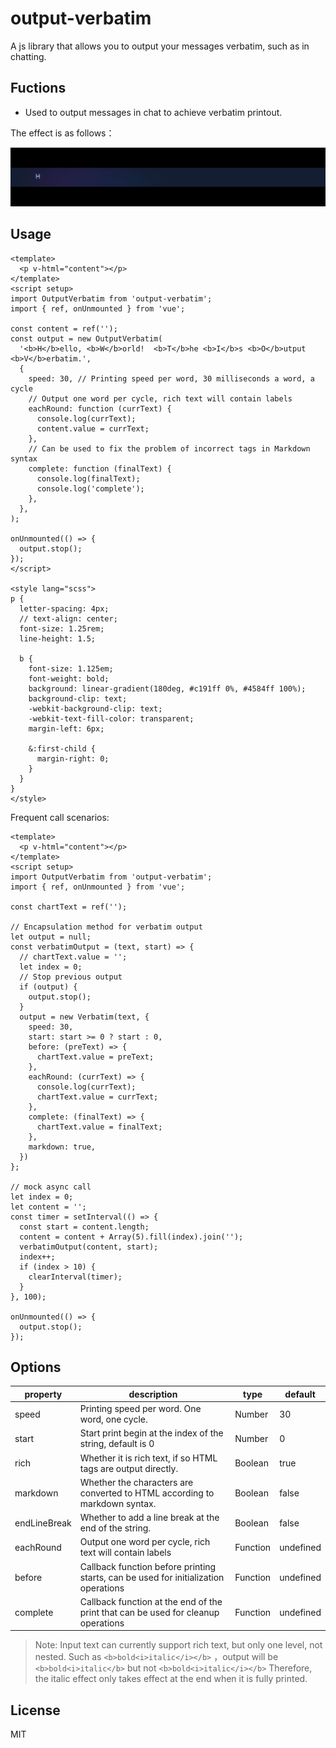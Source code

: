 <!--
 * @Author: WeijianXu weijian.xu@unidt.com
 * @Date: 2024-04-17 12:03:52
 * @LastEditors: WeijianXu weijian.xu@unidt.com
 * @LastEditTime: 2024-04-25 16:03:24
 * @FilePath: \output-verbatim\README.md
 * @Description: 这是默认设置,请设置`customMade`, 打开koroFileHeader查看配置 进行设置: https://github.com/OBKoro1/koro1FileHeader/wiki/%E9%85%8D%E7%BD%AE
-->

# output-verbatim

A js library that allows you to output your messages verbatim, such as in chatting.

## Fuctions

- Used to output messages in chat to achieve verbatim printout.

The effect is as follows：

![output-verbatim](./output-verbatim.gif)

## Usage

```vue
<template>
  <p v-html="content"></p>
</template>
<script setup>
import OutputVerbatim from 'output-verbatim';
import { ref, onUnmounted } from 'vue';

const content = ref('');
const output = new OutputVerbatim(
  '<b>H</b>ello, <b>W</b>orld!  <b>T</b>he <b>I</b>s <b>O</b>utput <b>V</b>erbatim.',
  {
    speed: 30, // Printing speed per word, 30 milliseconds a word, a cycle
    // Output one word per cycle, rich text will contain labels
    eachRound: function (currText) {
      console.log(currText);
      content.value = currText;
    },
    // Can be used to fix the problem of incorrect tags in Markdown syntax
    complete: function (finalText) {
      console.log(finalText);
      console.log('complete');
    },
  },
);

onUnmounted(() => {
  output.stop();
});
</script>

<style lang="scss">
p {
  letter-spacing: 4px;
  // text-align: center;
  font-size: 1.25rem;
  line-height: 1.5;

  b {
    font-size: 1.125em;
    font-weight: bold;
    background: linear-gradient(180deg, #c191ff 0%, #4584ff 100%);
    background-clip: text;
    -webkit-background-clip: text;
    -webkit-text-fill-color: transparent;
    margin-left: 6px;

    &:first-child {
      margin-right: 0;
    }
  }
}
</style>
```

Frequent call scenarios:

```vue
<template>
  <p v-html="content"></p>
</template>
<script setup>
import OutputVerbatim from 'output-verbatim';
import { ref, onUnmounted } from 'vue';

const chartText = ref('');

// Encapsulation method for verbatim output
let output = null;
const verbatimOutput = (text, start) => {
  // chartText.value = '';
  let index = 0;
  // Stop previous output
  if (output) {
    output.stop();
  }
  output = new Verbatim(text, {
    speed: 30,
    start: start >= 0 ? start : 0,
    before: (preText) => {
      chartText.value = preText;
    },
    eachRound: (currText) => {
      console.log(currText);
      chartText.value = currText;
    },
    complete: (finalText) => {
      chartText.value = finalText;
    },
    markdown: true,
  })
};

// mock async call
let index = 0;
let content = '';
const timer = setInterval(() => {
  const start = content.length;
  content = content + Array(5).fill(index).join('');
  verbatimOutput(content, start);
  index++;
  if (index > 10) {
    clearInterval(timer);
  }
}, 100);

onUnmounted(() => {
  output.stop();
});
```

## Options

| property     | description                                                                         | type     | default   |
| ------------ | ----------------------------------------------------------------------------------- | -------- | --------- |
| speed        | Printing speed per word. One word, one cycle.                                       | Number   | 30        |
| start        | Start print begin at the index of the string, default is 0                          | Number   | 0         |
| rich         | Whether it is rich text, if so HTML tags are output directly.                       | Boolean  | true      |
| markdown     | Whether the characters are converted to HTML according to markdown syntax.          | Boolean  | false     |
| endLineBreak | Whether to add a line break at the end of the string.                               | Boolean  | false     |
| eachRound    | Output one word per cycle, rich text will contain labels                            | Function | undefined |
| before       | Callback function before printing starts, can be used for initialization operations | Function | undefined |
| complete     | Callback function at the end of the print that can be used for cleanup operations   | Function | undefined |

> Note: Input text can currently support rich text, but only one level, not nested.
> Such as `<b>bold<i>italic</i></b>` ，output will be `<b>bold<i>italic</b>` but not `<b>bold<i>italic</i></b>`
> Therefore, the italic effect only takes effect at the end when it is fully printed.

## License

MIT
